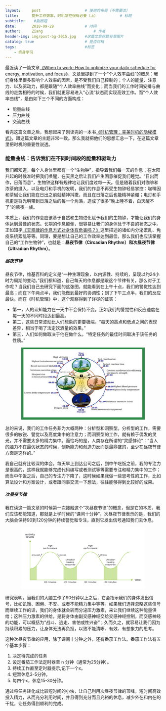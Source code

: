 ```yaml
---
layout:     post   				    # 使用的布局（不需要改）
title:      提升工作效率，时机掌控很有必要（上） 			# 标题 
subtitle:    #副标题
date:       2018-09-29 				# 时间
author:     Ziang 						# 作者
header-img: img/post-bg-2015.jpg 	#这篇文章标题背景图片
catalog: true 						# 是否归档
tags:								#标签
    - 终身学习
---
```


最近读了一篇文章[《When to work: How to optimize your daily schedule for energy, motivation, and focus》](https://blog.rescuetime.com/when-to-work-productivity-curves/)，文章里提到了一个“个人效率曲线”的概念：我们身体里很多影响个人效率的因素，是不受我们自己控制的；个人的能量、注意力、以及驱动力，都是跟随“个人效率曲线”而变化；而当我们的工作时间安排与曲线的走势相符的时候，我们就更容易进入“心流”状态而实现高效工作。而“个人效率曲线”，是由如下三个不同的方面构成：
* 能量曲线
* 压力曲线
* 交流曲线

看完这篇文章之后，我想起来了刚读完的一本书[《时机管理：完美时机的隐秘模式》](https://book.douban.com/subject/30280416/)，跟这篇文章的主题非常一致。那么我就把他们的思想汇总一下，在这篇文章里把时机的重要性说透。

### 能量曲线：告诉我们在不同时间段的能量和驱动力
我们都知道，每个人身体里都有一个“生物钟”，指导着我们每一天的作息：在太阳升起的时候准时把我们唤醒，在天黑之后让我们产生困意催促我们睡觉。“日出而作，日落而息”，生物钟这样有规律地让我们度过每一天。但是随着我们对咖啡和浓茶的摄入，以及电灯和手机的发明，我们的作息不再受生物钟轻易掌控：咖啡因和茶碱让我们能在日出之前就精神抖擞，而且在日落之后也能精神紧绷；电灯和手机更是将光明带到日落之后的每一个角落，造成了很多“晚上睡不着，白天醒不了”的熬夜一族。

本质上，我们的作息应该基于自然和生物进化赋予我们的生物钟，才能让我们的身体达到最佳的状态。长期的作息颠倒，很容易让我们的身体处于不良的状态之中。正如知乎[《无规律的作息方式对身体有危害吗？》](https://www.zhihu.com/question/19920164)这里描述的诸如内分泌紊乱、免疫系统紊乱等等。同理，要是想让自己的工作效率达到最佳，那么我们也应该掌握自己的“工作生物钟”，也就是：**昼夜节律（Circadian Rhythm）**和**次昼夜节律（Ultradian Rhythm）**。

##### 昼夜节律

昼夜节律，维基百科的定义是“一种生理现象，以内源性、持续的，呈现以约24小时为周期的变动。”我们都知道，自己每天的作息都是跟这个节律有关，那么对于工作呢？当我们自己去研究下面的这张图，就能看到在上午十点，我们的警觉性达到最高；而在下午两点半，我们能做到最好的协调性；到了下午三点半，我们的反应最快。而在《时机管理》中，这个观察得到了详尽的证实：
* 第一，人的认知能力在一天中不会保持不变。正如我们的警觉性和反应速度在每一天的不同时段达到最高。
* 第二，这些日常波动比人们想象的更要极端。“每天的高点和低点之间的表现差异，相当于喝了法定饮酒量的效果。”
* 第三，人们如何做取决于他在做什么。“特定任务的最佳时间取决于该任务的性质。”

<p align="center">
    <img src="/img/提升工作效率，时机掌控很有必要（上）/1.jpg" alt="drawing" width="400"/>
</p>

总的来说，我们的工作任务非为大概两种：分析型和洞察型。分析型的工作，需要很多的敏锐、警觉以及高度集中的注意力；而洞察型的工作，就有赖于偶发的灵光，并不需要太多的精力集中。而恰巧的是，人类存在所谓的“灵感悖论”：“当人的脑力不在最优状态的时候，创新能力和创造力反而是最鼎盛的，至少在昼夜节律方面是这样的。”

我自己就有比较深的体会。每天早上到达公司之后，到中午吃饭之前，我的专注力是很高的，这样我就能够完成代码编写或者测试等等需要专注和精力集中的工作；而当中午饭之后，自己的专注力下降了，这时候如果我做一些思考性的工作，比如算法设计和方案设计，或者跟同事交流一下想法，往往能够得到比较好的成果。

##### 次昼夜节律

我在读这一篇文章的时候第一次接触这个“次昼夜节律”的概念，但是它的本质，我们应该都能知道，那就是上学时候的“课间十分钟”。次昼夜节律表示的是，我们的大脑会保持90到120分钟的持续警觉和专注，直到它发出信号通知我们去休息。

<p align="center">
    <img src="/img/提升工作效率，时机掌控很有必要（上）/2.png" alt="drawing" width="400"/>
</p>
研究表明，当我们的大脑工作了90分钟以上之后，它会指示我们的身体发出信号，比如饥饿、困倦、不安、或者不能精力集中等等。如果我们选择忽略这些信号而继续工作的话，我们的身体就会转而分泌压力激素，来让我们继续这种能量供给；这种压力激素的供给，是将身体由副交感神经交给交感神经控制，而交感神经的功能，可以概括为“战斗、逃走、害怕或性兴奋”；久而久之，就容易让我们因为持续积累的压力，让身体无法再负担，以致不能清晰、有效、有想象力的思考。

这种次昼夜节律的应用，除了课间十分钟之外，还有番茄工作法。番茄工作法有五个基本步骤：
1. 决定待完成的任务
2. 设定番茄工作法定时器至 n 分钟（通常为25分钟）。
3. 持续工作直至定时器提示,记下一个x。
4. 短暂休息3-5分钟。
5. 每四个x，休息15-30分钟。

通过将任务转化成比较短时间的小块，让自己利用次昼夜节律的顶峰，短时间高效投入精力，从而充分利用时间，并且得到充分而且充裕的休息，减少外在和内在的干扰，让任务得到顺利的完成。

